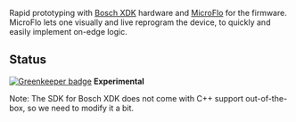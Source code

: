 
Rapid prototyping with [Bosch XDK](https://xdk.bosch-connectivity.com/) hardware and
[MicroFlo](https://microflo.org) for the firmware. MicroFlo lets one visually and live reprogram the device,
to quickly and easily implement on-edge logic.

## Status

[![Greenkeeper badge](https://badges.greenkeeper.io/microflo/bosch-xdk-microflo.svg)](https://greenkeeper.io/)
**Experimental**

Note: The SDK for Bosch XDK does not come with C++ support out-of-the-box,
so we need to modify it a bit.
